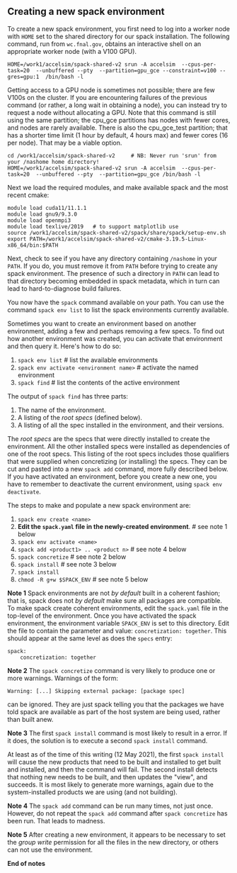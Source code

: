 ## Creating a new spack environment

To create a new spack environment, you first need to log into a worker node
with `HOME` set to the shared directory for our spack installation.
The following command, run from `wc.fnal.gov`, obtains an interactive shell on
an appropriate worker node (with a V100 GPU).

```
HOME=/work1/accelsim/spack-shared-v2 srun -A accelsim  --cpus-per-task=20  --unbuffered --pty  --partition=gpu_gce --constraint=v100 --gres=gpu:1  /bin/bash -l
```

Getting access to a GPU node is sometimes not possible; there are few V100s on the cluster.
If you are encountering failures of the previous command (or rather, a long wait in obtaining a node),
you can instead try to request a node without allocating a GPU.
Note that this command is still using the same partition; the cpu_gce partitions has nodes with fewer cores, and nodes are rarely available.
There is also the cpu_gce_test partition; that has a shorter time limit (1 hour by default, 4 hours max) and fewer cores (16 per node).
That may be a viable option.

```
cd /work1/accelsim/spack-shared-v2     # NB: Never run 'srun' from your /nashome home directory!
HOME=/work1/accelsim/spack-shared-v2 srun -A accelsim  --cpus-per-task=20  --unbuffered --pty  --partition=gpu_gce /bin/bash -l
```

Next we load the required modules, and make available spack and the most recent cmake:

```
module load cuda11/11.1.1
module load gnu9/9.3.0
module load openmpi3
module load texlive/2019   # to support matplotlib use
source /work1/accelsim/spack-shared-v2/spack/share/spack/setup-env.sh
export PATH=/work1/accelsim/spack-shared-v2/cmake-3.19.5-Linux-x86_64/bin:$PATH
```

Next, check to see if you have any directory containing `/nashome` in your `PATH`. If you do,
you must remove it from `PATH` before trying to create any spack environment. The presence of
such a directory in `PATH` can lead to that directory becoming embedded in spack metadata, which
in turn can lead to hard-to-diagnose build failures.

You now have the `spack` command available on your path.
You can use the command `spack env list` to list the spack environments currently available.

Sometimes you want to create an environment based on another environment, adding a few and
perhaps removing a few specs. To find out how another environment was created, you can 
activate that environment and then query it. Here's how to do so:

1. `spack env list`            # list the available environments
2. `spack env activate <environment name>` # activate the named environment
3. `spack find`                # list the contents of the active environment

The output of `spack find` has three parts:

1. The name of the environment.
2. A listing of the *root specs* (defined below).
3. A listing of all the spec installed in the environment, and their versions.

The *root specs* are the specs that were directly installed to create the environment.
All the other installed specs were installed as dependencies of one of the root specs.
This listing of the root specs includes those qualifiers that were supplied when
concretizing (or installing) the specs. They can be cut and pasted into a new `spack add`
command, more fully described below. If you have activated an environment, before you create
a new one, you have to remember to deactivate the current environment, using
`spack env deactivate`.

The steps to make and populate a new spack environment are:

1. `spack env create <name>`
2. **Edit the `spack.yaml` file in the newly-created environment**. # see note 1 below
2. `spack env activate <name>`
3. `spack add <product1> .. <product n>`                            # see note 4 below
4. `spack concretize`                                               # see note 2 below 
5. `spack install`                                                  # see note 3 below
6. `spack install`
7.  `chmod -R g+w $SPACK_ENV`                                       # see note 5 below

**Note 1** Spack environments are not *by default* built in a coherent fashion; that is,
spack does not *by default* make sure all packages are compatible. To make spack create
coherent environments, edit the `spack.yaml` file in the top-level of the environment.
Once you have activated the spack environment, the environment variable `SPACK_ENV` is
set to this directory. Edit the file 
to contain the parameter and value: `concretization: together`. This should appear at
the same level as does the `specs` entry:

    spack:
        concretization: together

**Note 2** The `spack concretize` command is very likely to produce one or more warnings.
Warnings of the form:

    Warning: [...] Skipping external package: [package spec]

can be ignored. They are just spack telling you that the packages we have
told spack are available as part of the host system are being used, rather
than built anew.

**Note 3** The first `spack install` command is most likely to result in a error.
If it does, the solution is to execute a second `spack install` command.

At least as of the time of this
writing (12 May 2021), the first `spack install` will cause the new products
that need to be built and installed to get built and installed, and then the
command will fail. The second install detects that nothing new needs to be
built, and then updates the "view", and succeeds. It is most likely to
generate more warnings, again due to the system-installed products we are
using (and not building).

**Note 4** The `spack add` command can be run many times, not just once.
However, do not repeat the `spack add` command after `spack concretize` has
been run. That leads to madness.

**Note 5**  After creating a new environment, it appears to be necessary to set
the *group write* permission for all the files in the new directory, or others
can not use the environment.

**End of notes**

